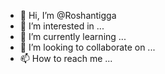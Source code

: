 - 👋 Hi, I’m @Roshantigga
- 👀 I’m interested in ...
- 🌱 I’m currently learning ...
- 💞️ I’m looking to collaborate on ...
- 📫 How to reach me ...

<!---
Roshantigga/Roshantigga is a ✨ special ✨ repository because its `README.md` (this file) appears on your GitHub profile.
You can click the Preview link to take a look at your changes.
--->
